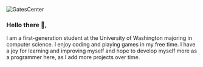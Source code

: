 ![GatesCenter](https://user-images.githubusercontent.com/82999461/143978115-54aee7f2-ad1a-47a9-b94f-61db0c1b220d.jpg)
### Hello there 👋,
I am a first-generation student at the University of Washington majoring in computer science. I enjoy coding and playing games in my free time. I have a joy for learning and improving myself and hope to develop myself more as a programmer here, as I add more projects over time.


<!--
**phtran1/phtran1** is a ✨ _special_ ✨ repository because its `README.md` (this file) appears on your GitHub profile.

Here are some ideas to get you started:

- 🔭 I’m currently working on ...
- 🌱 I’m currently learning ...
- 👯 I’m looking to collaborate on ...
- 🤔 I’m looking for help with ...
- 💬 Ask me about ...
- 📫 How to reach me: ...
- 😄 Pronouns: ...
- ⚡ Fun fact: ...
-->
